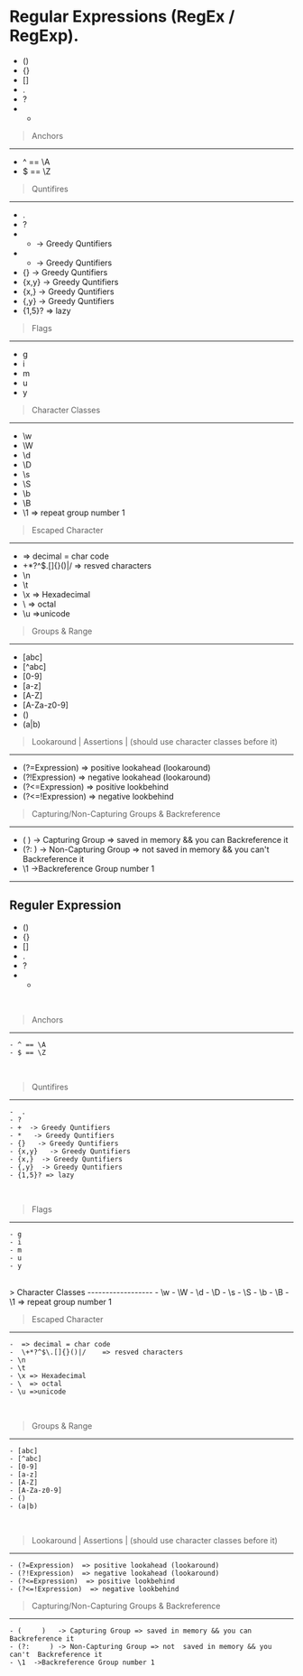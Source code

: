 # Regular Expressions (RegEx / RegExp). 

- ()
- {}
- []
- .
- ?
- +

>  Anchors
------------
- ^ == \A
- $ == \Z


>  Quntifires
------------
-  .
- ?
- +  -> Greedy Quntifiers
- *   -> Greedy Quntifiers
- {}   -> Greedy Quntifiers
- {x,y}   -> Greedy Quntifiers
- {x,}  -> Greedy Quntifiers
- {,y}  -> Greedy Quntifiers
- {1,5}? => lazy

 
>  Flags 
------------
- g
- i
- m
- u
- y


> Character Classes
--------------------
- \w
- \W
- \d
- \D
- \s
- \S
- \b
- \B
- \1 => repeat group number 1



> Escaped Character 
--------------------
-  => decimal = char code 
-  \+*?^$\.[]{}()|/    => resved characters
- \n
- \t
- \x => Hexadecimal
- \  => octal
- \u =>unicode


> Groups & Range
----------------------
- [abc]
- [^abc]
- [0-9]
- [a-z]
- [A-Z]
- [A-Za-z0-9]
- ()
- (a|b)



> Lookaround | Assertions | (should use character classes before it)
-----------------
- (?=Expression)  => positive lookahead (lookaround)
- (?!Expression)  => negative lookahead (lookaround)
- (?<=Expression)  => positive lookbehind
- (?<=!Expression)  => negative lookbehind


> Capturing/Non-Capturing Groups & Backreference
--------------------------------------------------
- (     )   -> Capturing Group => saved in memory && you can  Backreference it
- (?:     ) -> Non-Capturing Group => not  saved in memory && you can't  Backreference it
- \1  ->Backreference Group number 1















----------------------------------------------------------------------------------------

Reguler Expression
----------------------------
- ()
- {}
- \[]
- .
- ?
- +

<br>

>  Anchors
------------
	- ^ == \A
	- $ == \Z
<br>

>  Quntifires
------------
	-  .
	- ?
	- +  -> Greedy Quntifiers
	- *   -> Greedy Quntifiers
	- {}   -> Greedy Quntifiers
	- {x,y}   -> Greedy Quntifiers
	- {x,}  -> Greedy Quntifiers
	- {,y}  -> Greedy Quntifiers
	- {1,5}? => lazy
<br>

>  Flags 
------------
	- g
	- i
	- m
	- u
	- y
<br>
> Character Classes
------------------
	- \w
	- \W
	- \d
	- \D
	- \s
	- \S
	- \b
	- \B
	- \1 => repeat group number 1
<br>

> Escaped Character 
-----------------------
	-  => decimal = char code 
	-  \+*?^$\.[]{}()|/    => resved characters
	- \n
	- \t
	- \x => Hexadecimal
	- \  => octal
	- \u =>unicode
<br>

> Groups & Range
----------------------
	- [abc]
	- [^abc]
	- [0-9]
	- [a-z]
	- [A-Z]
	- [A-Za-z0-9]
	- ()
	- (a|b)
<br>

> Lookaround | Assertions | (should use character classes before it)
-----------------
	- (?=Expression)  => positive lookahead (lookaround)
	- (?!Expression)  => negative lookahead (lookaround)
	- (?<=Expression)  => positive lookbehind
	- (?<=!Expression)  => negative lookbehind


> Capturing/Non-Capturing Groups & Backreference
--------------------------------------------------------
	- (     )   -> Capturing Group => saved in memory && you can  Backreference it
	- (?:     ) -> Non-Capturing Group => not  saved in memory && you can't  Backreference it
	- \1  ->Backreference Group number 1











